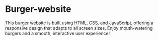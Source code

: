# Burger-website 
This burger website is built using HTML, CSS, and JavaScript, offering a responsive design that adapts to all screen sizes. Enjoy mouth-watering burgers and a smooth, interactive user experience!
